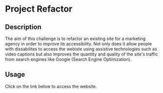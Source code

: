 # Project Refactor

## Description

The aim of this challenge is to refactor an existing site for a marketing agency in order to improve its accessibility. Not only does it allow people with dissabilites to access the webiste using assistive technologies such as video captions but also improves the quantity and quality of the site's traffic from search engines like Google (Search Engine Optimization).


## Usage

Click on the link below to access the website.